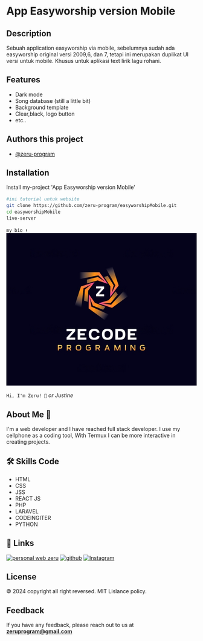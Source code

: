 # App Easyworship version Mobile

## Description
 Sebuah application easyworship via mobile, sebelumnya sudah ada easyworship original versi 2009,6, dan 7, tetapi ini merupakan duplikat UI versi untuk mobile. Khusus untuk
 aplikasi text lirik lagu rohani.


## Features
- Dark mode
- Song database (still a little bit)
- Background template
- Clear,black, logo button
- etc..


## Authors this project

- [@zeru-program](https://www.github.com/zeru-program)
<!-- change your authors in here -->


## Installation

Install my-project 'App Easyworship version Mobile'

```bash
#ini tutorial untuk website
git clone https://github.com/zeru-program/easyworshipMobile.git
cd easyworshipMobile
live-server
```
<!-- change your step installation  in here -->

   

<!-- change your bio in here -->

`my bio ⬇️`
![Logo](https://raw.githubusercontent.com/zeru-program/Assets/main/zecode-logo.png)

 `Hi, I'm Zeru! 👋`
*or Justine*

##  About Me 🚀
I'm a web developer and I have reached full stack developer. I use my cellphone as a coding tool, With Termux I can be more interactive in creating projects.



## 🛠 Skills Code
- HTML
- CSS
- JSS
- REACT JS
- PHP
- LARAVEL
- CODEINGITER
- PYTHON

## 🔗 Links
[![personal web zeru](https://img.shields.io/badge/zeru%20website-fff?style=for-the-badge&logo=ko-fi&logoColor=black)](https://katherineoelsner.com/)
[![github](https://img.shields.io/badge/github-gray?style=for-the-badge&logo=github&logoColor=white)](https://github.io/zeru-program/)
[![Instagram](https://img.shields.io/badge/Instagram-000?style=for-the-badge&logo=instagram&logoColor=white)](https://twitter.com/)

## License
© 2024 copyright all right reversed. MIT Lislance policy.



## Feedback

If you have any feedback,
please reach out to us at **zeruprogram@gmail.com**
<!-- change your email  -->

